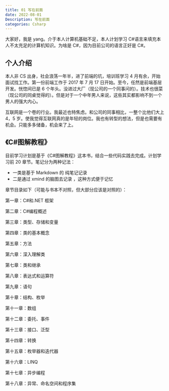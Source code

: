 ```yaml
---
title: 01 写在前面
date: 2022-08-01
Description: 写在前面
categories: Csharp
---
```


大家好，我是 yang。介于本人计算机基础不足，本人计划学习 C#语言来填充本人不太充足的计算机知识。为啥是 C#，因为目前公司的语言正好是 C#。

## 个人介绍

 本人非 CS 出身，社会浪荡一年半，进了前端的坑，培训班学习 4 月有余，开始面试找工作。第一份前端工作于 2017 年 7 月 17 日开始。至今，任然是前端基层开发。恍惚间已是 6 个年头。没进过大厂（现公司的一个同事问的）。技术也很菜（现公司的同桌觉得的）。但是对于一个中年男人来说，这些其实都影响不到一个男人的强大内心。

互联网是一个卷的行业。我最近也特焦虑。和公司的同事相比，一整个比他们大上 4，5 岁。使我觉得互联网真的是年轻的岗位。我也有转型的想法，但是也需要有机会。只能多多储备，机会来了上。

## 《C#图解教程》

 目前学习计划是基于《C#图解教程》这本书，结合一些代码实践去完成。计划学习前 20 章节。笔记分为两种记法：

-  一类是基于 Markdown 的 纯笔记记录
-  二是通过 xmind 的脑图去记录 ，这种方式便于记忆

章节目录如下（可能与书本不对照，但大部分应该是对照的）：

第一章：C#和.NET 框架

第二章：C#编程概述

第三章：类型、存储和变量

第四章：类的基本概念

第五章：方法

第六章：深入理解类

第七章：类和继承

第八章：表达式和运算符

第九章：语句

第十章：结构、枚举

第十一章：数组

第十二章：委托、事件

第十三章：接口、泛型

第十四章：转换

第十五章：枚举器和迭代器

第十六章：LINQ

第十七章：异步编程

第十八章：异常、命名空间和程序集
